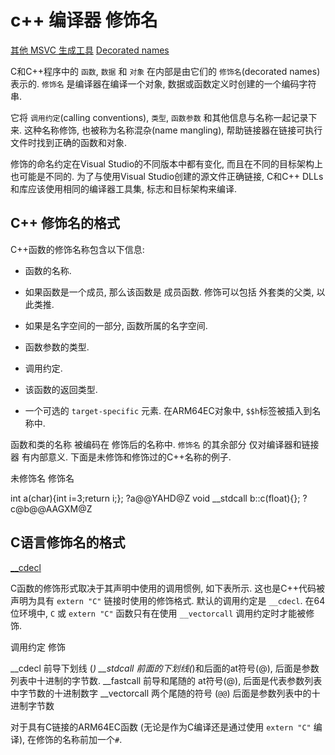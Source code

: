 # c++ 编译器 修饰名

[其他 MSVC 生成工具](https://learn.microsoft.com/zh-cn/cpp/cpp/cdecl?view=msvc-170)
[Decorated names](https://learn.microsoft.com/en-us/cpp/build/reference/decorated-names?view=msvc-170)

C和C++程序中的 `函数`, `数据` 和 `对象` 在内部是由它们的 `修饰名`(decorated names) 表示的.
`修饰名` 是编译器在编译一个对象, 数据或函数定义时创建的一个编码字符串.

它将 `调用约定`(calling conventions), `类型`, `函数参数` 和其他信息与名称一起记录下来.
这种名称修饰, 也被称为名称混杂(name mangling), 帮助链接器在链接可执行文件时找到正确的函数和对象.

修饰的命名约定在Visual Studio的不同版本中都有变化, 而且在不同的目标架构上也可能是不同的.
为了与使用Visual Studio创建的源文件正确链接,
C和C++ DLLs和库应该使用相同的编译器工具集, 标志和目标架构来编译.

## C++ 修饰名的格式

C++函数的修饰名称包含以下信息:

+ 函数的名称.

+ 如果函数是一个成员, 那么该函数是 成员函数.
修饰可以包括 外套类的父类, 以此类推.

+ 如果是名字空间的一部分, 函数所属的名字空间.
+ 函数参数的类型.
+ 调用约定.
+ 该函数的返回类型.
+ 一个可选的 `target-specific` 元素.
在ARM64EC对象中, `$$h`标签被插入到名称中.

函数和类的名称 被编码在 修饰后的名称中.
`修饰名` 的其余部分 仅对编译器和链接器 有内部意义.
下面是未修饰和修饰过的C++名称的例子.

未修饰名   修饰名

int a(char){int i=3;return i;}; ?a@@YAHD@Z
void __stdcall b::c(float){}; ?c@b@@AAGXM@Z

## C语言修饰名的格式

[__cdecl](https://learn.microsoft.com/zh-cn/cpp/cpp/cdecl?view=msvc-170)

C函数的修饰形式取决于其声明中使用的调用惯例, 如下表所示.
这也是C++代码被声明为具有 `extern "C"` 链接时使用的修饰格式.
默认的调用约定是 `__cdecl`.
在64位环境中, `C` 或 `extern "C"` 函数只有在使用 `__vectorcall` 调用约定时才能被修饰.

调用约定 修饰

__cdecl 前导下划线 (_)
__stdcall 前面的下划线(_)和后面的at符号(@), 后面是参数列表中十进制的字节数.
__fastcall 前导和尾随的 at符号(@), 后面是代表参数列表中字节数的十进制数字
__vectorcall 两个尾随的符号 (`@@`) 后面是参数列表中的十进制字节数

对于具有C链接的ARM64EC函数
(无论是作为C编译还是通过使用 `extern "C"` 编译), 在修饰的名称前加一个`#`.
